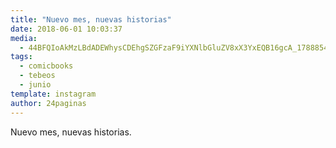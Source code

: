 ```yaml
---
title: "Nuevo mes, nuevas historias"
date: 2018-06-01 10:03:37
media: 
  - 44BFQIoAkMzLBdADEWhysCDEhgSZGFzaF9iYXNlbGluZV8xX3YxEQB16gcA_17888543446208956.mp4
tags: 
  - comicbooks
  - tebeos
  - junio
template: instagram
author: 24paginas
---
```


Nuevo mes, nuevas historias.



